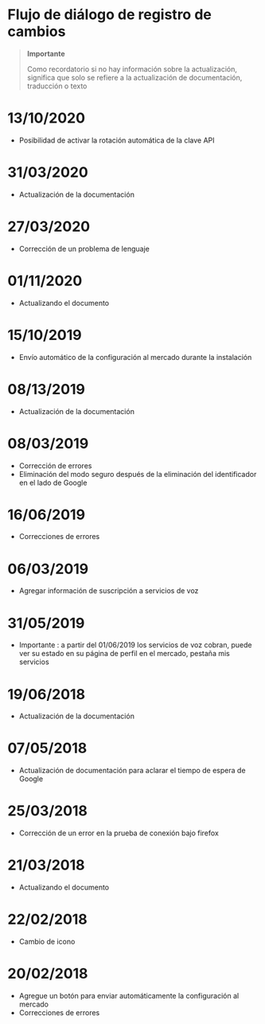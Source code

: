 # Flujo de diálogo de registro de cambios

>**Importante**
>
>Como recordatorio si no hay información sobre la actualización, significa que solo se refiere a la actualización de documentación, traducción o texto

# 13/10/2020

- Posibilidad de activar la rotación automática de la clave API

# 31/03/2020

- Actualización de la documentación

# 27/03/2020

- Corrección de un problema de lenguaje

# 01/11/2020

- Actualizando el documento

# 15/10/2019

- Envío automático de la configuración al mercado durante la instalación

# 08/13/2019

- Actualización de la documentación

# 08/03/2019

- Corrección de errores
- Eliminación del modo seguro después de la eliminación del identificador en el lado de Google

# 16/06/2019

- Correcciones de errores

# 06/03/2019

- Agregar información de suscripción a servicios de voz

# 31/05/2019

- Importante : a partir del 01/06/2019 los servicios de voz cobran, puede ver su estado en su página de perfil en el mercado, pestaña mis servicios

# 19/06/2018

- Actualización de la documentación

# 07/05/2018

- Actualización de documentación para aclarar el tiempo de espera de Google

# 25/03/2018

- Corrección de un error en la prueba de conexión bajo firefox

# 21/03/2018

- Actualizando el documento

# 22/02/2018

- Cambio de icono

# 20/02/2018

- Agregue un botón para enviar automáticamente la configuración al mercado
- Correcciones de errores
